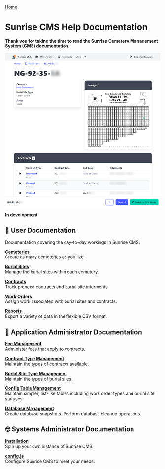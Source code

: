 [Home](https://cityssm.github.io/sunrise-cms/)

# Sunrise CMS Help Documentation

**Thank you for taking the time to read the Sunrise Cemetery Management System (CMS) documentation.**

![Burial Site View](./burialSite-view.png)

**In development**

## 👩 User Documentation

Documentation covering the day-to-day workings in Sunrise CMS.

[**Cemeteries**](./cemeteries.md)<br />
Create as many cemeteries as you like.

[**Burial Sites**](./burialSites.md)<br />
Manage the burial sites within each cemetery.

[**Contracts**](./contracts.md)<br />
Track preneed contracts and burial site interments.

[**Work Orders**](./workOrders.md)<br />
Assign work associated with burial sites and contracts.

[**Reports**](./reports.md)<br />
Export a variety of data in the flexible CSV format.

## 💼 Application Administrator Documentation

[**Fee Management**](./feeManagement.md)<br />
Administer fees that apply to contracts.

[**Contract Type Management**](./contractTypeManagement.md)<br />
Maintain the types of contracts available.

[**Burial Site Type Management**](./burialSiteTypeManagement.md)<br />
Maintain the types of burial sites.

[**Config Table Management**](./configTableManagement.md)<br />
Maintain simpler, list-like tables including work order types and burial site statuses.

[**Database Management**](./databaseManagement.md)<br />
Create database snapshots. Perform database cleanup operations.

## 🤓 Systems Administrator Documentation

[**Installation**](./installation.md)<br />
Spin up your own instance of Sunrise CMS.

[**config.js**](./configJs.md)<br />
Configure Sunrise CMS to meet your needs.
